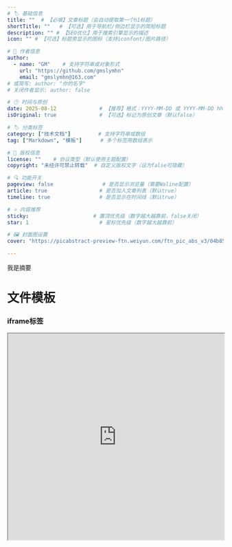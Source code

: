 ```yaml
---
# 🏷️ 基础信息
title: ""  # 【必填】文章标题（会自动提取第一个h1标题）
shortTitle: ""   # 【可选】用于导航栏/侧边栏显示的简短标题
description: "" # 【SEO优化】用于搜索引擎显示的描述
icon: "" # 【可选】标题旁显示的图标（支持iconfont/图片路径）

# 👤 作者信息
author: 
  - name: "GM"    # 支持字符串或对象形式
    url: "https://github.com/gmslymhn" 
    email: "gmslymhn@163.com"
# 或简写: author: "你的名字" 
# 关闭作者显示: author: false

# 🕒 时间与原创
date: 2025-08-12              # 【推荐】格式：YYYY-MM-DD 或 YYYY-MM-DD hh:mm:ss
isOriginal: true              # 【可选】标记为原创文章（默认false）

# 🏷️ 分类标签
category: ["技术文档"]         # 支持字符串或数组
tag: ["Markdown", "模板"]      # 多个标签用数组表示

# 📜 版权信息
license: ""    # 协议类型（默认使用主题配置）
copyright: "未经许可禁止转载"  # 自定义版权文字（设为false可隐藏）

# 🔍 功能开关
pageview: false                # 是否显示浏览量（需要Waline配置）
article: true                 # 是否加入文章列表（默认true）
timeline: true                # 是否显示在时间线（默认true）

# ⭐ 内容推荐
sticky:                     # 置顶优先级（数字越大越靠前，false关闭）
star: 1                       # 星标优先级（数字越大越靠前）

# 🖼️ 封面图设置
cover: "https://picabstract-preview-ftn.weiyun.com/ftn_pic_abs_v3/04b85312f3643fea1fb3f414e5418b144210e3d33142dbb7ffd2b1bac1f4e7b80016a153b24598741c3ab381725a4efb?pictype=scale&from=30013&version=3.3.3.3&fname=2024-09-11Jdamk.png&size=1000"  # 文章卡片封面图（建议尺寸：1200×600）

---
```

我是摘要
<!-- more -->

# 文件模板

### iframe标签

<iframe src="https://gmslymhn.github.io/" width="100%" height="480"/>

```
<iframe src="https://gmslymhn.github.io/" width="100%" height="480"/>
```

### video标签

<video width="100%" controls> <source src="https://vercel-lz.tyut.tech/api/lz?fid=iix6U2zbmwqj&pwd=d0q9&isNewd=https://innlab.lanzn.com" type="video/mp4"> 您的浏览器不支持视频播放 </video>

```
<video width="100%" controls> <source src="https://vercel-lz.tyut.tech/api/lz?fid=iix6U2zbmwqj&pwd=d0q9&isNewd=https://innlab.lanzn.com" type="video/mp4"> 您的浏览器不支持视频播放 </video>
```

### MP3标签
<video width="100%" controls> <source src="https://vercel-lz.tyut.tech/api/lz?fid=iOocd33e4n1e&pwd=4kvv&isNewd=https://innlab.lanzn.com" type="video/mp4"> 您的浏览器不支持MP3播放 </video>
```
<video width="100%" controls> <source src="https://vercel-lz.tyut.tech/api/lz?fid=iOocd33e4n1e&pwd=4kvv&isNewd=https://innlab.lanzn.com" type="video/mp4"> 您的浏览器不支持MP3播放 </video>
```

::: important 视频与音频
  video 可以加上 autoplay标签实现自动播放
例如:
```
<video width="100%" controls autoplay> <source src="https://vercel-lz.tyut.tech/api/lz?fid=iOocd33e4n1e&pwd=4kvv&isNewd=https://innlab.lanzn.com" type="video/mp4"> 您的浏览器不支持MP3播放 </video>
```
:::

